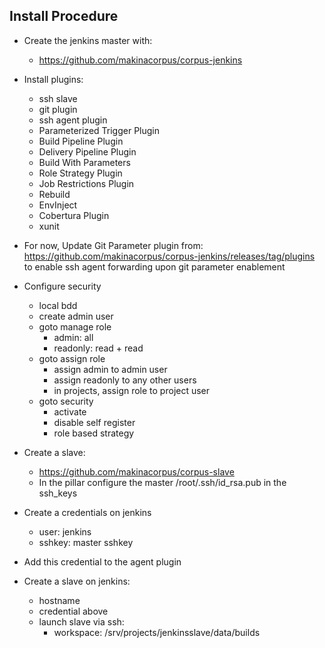 Install Procedure
-------------------

- Create the jenkins master with:
    - https://github.com/makinacorpus/corpus-jenkins

- Install plugins:
    - ssh slave
    - git plugin
    - ssh agent plugin
    - Parameterized Trigger Plugin
    - Build Pipeline Plugin
    - Delivery Pipeline Plugin
    - Build With Parameters
    - Role Strategy Plugin
    - Job Restrictions Plugin
    - Rebuild
    - EnvInject
    - Cobertura Plugin
    - xunit

- For now, Update Git Parameter plugin from: https://github.com/makinacorpus/corpus-jenkins/releases/tag/plugins
  to enable ssh agent forwarding upon git parameter enablement

- Configure security
    - local bdd
    - create admin user
    - goto manage role
        - admin: all
        - readonly: read + read
    - goto assign role
        - assign admin to admin user
        - assign readonly to any other users
        - in projects, assign role to project user
    - goto security
        - activate
        - disable self register
        - role based strategy

- Create a slave:
    - https://github.com/makinacorpus/corpus-slave
    - In the pillar configure the master /root/.ssh/id_rsa.pub in the ssh_keys

- Create a credentials on jenkins
    - user: jenkins
    - sshkey: master sshkey

- Add this credential to the agent plugin

- Create a slave on jenkins:
    - hostname
    - credential above
    - launch slave via ssh:
        - workspace: /srv/projects/jenkinsslave/data/builds

